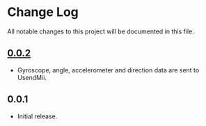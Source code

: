 # Change Log
All notable changes to this project will be documented in this file.

## [0.0.2]
* Gyroscope, angle, accelerometer and direction data are sent to UsendMii.

## 0.0.1
* Initial release.

[0.0.2]: https://github.com/Crayon2000/UsendMii-Client/compare/v0.0.1...v0.0.2
